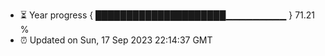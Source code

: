 - ⏳ Year progress { █████████████████████▁▁▁▁▁▁▁▁▁ } 71.21 %
- ⏰ Updated on Sun, 17 Sep 2023 22:14:37 GMT

